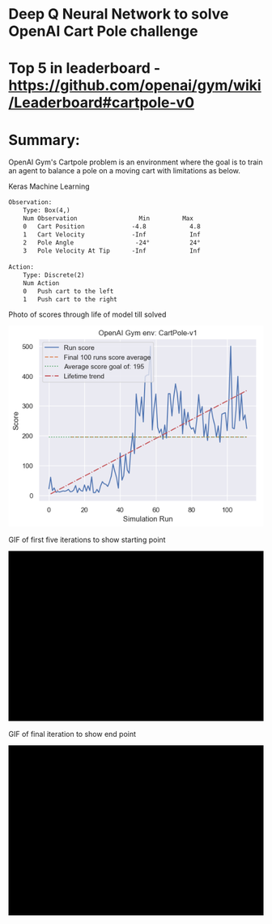 # Deep Q Neural Network to solve OpenAI Cart Pole challenge


# Top 5 in leaderboard - https://github.com/openai/gym/wiki/Leaderboard#cartpole-v0

# Summary:
OpenAI Gym's Cartpole problem is an environment where the goal is to train an agent to balance a pole on a moving cart with limitations as below.

Keras Machine Learning

    Observation: 
        Type: Box(4,)
        Num	Observation                 Min         Max
        0	Cart Position             -4.8            4.8
        1	Cart Velocity             -Inf            Inf
        2	Pole Angle                 -24°           24°
        3	Pole Velocity At Tip      -Inf            Inf
        
    Action:
        Type: Discrete(2)
        Num	Action
        0	Push cart to the left
        1	Push cart to the right
        

Photo of scores through life of model till solved
<p align="center"><img src="outputs/scores.png" /></p>

GIF of first five iterations to show starting point
<p align="center"><img src="GIFs/FirstFiveIterations.gif" /></p>

GIF of final iteration to show end point
<p align="center"><img src="GIFs/RunningModelExample.gif" /></p>

